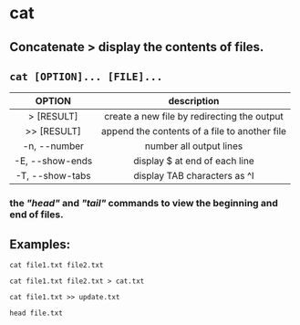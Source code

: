 # cat

**Concatenate** > display the contents of files.
---

` cat [OPTION]... [FILE]... `
---

| **OPTION** | description |
|:---:|:---:|
| > [RESULT] | create a new file by redirecting the output |
| >> [RESULT] | append the contents of a file to another file |
| -n, --number | number all output lines |
| -E, --show-ends | display $ at end of each line |
| -T, --show-tabs | display TAB characters as ^I |

### the ***"head"*** and ***"tail"*** commands to view the beginning and end of files.

## Examples:
` cat file1.txt file2.txt `

` cat file1.txt file2.txt > cat.txt `

` cat file1.txt >> update.txt `

` head file.txt `